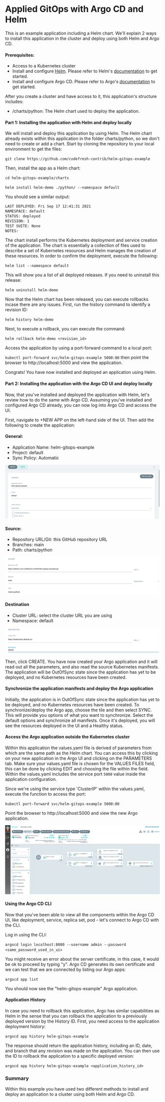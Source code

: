 # Applied GitOps with Argo CD and Helm

This is an example application including a Helm chart. We'll explain 2 ways to install this application in the cluster and deploy using both Helm and Argo CD.

#### Prerequisites:

- Access to a Kubernetes cluster
- Install and configure [Helm](https://helm.sh). Please refer to Helm's [documentation](https://helm.sh/docs) to get started.
- Install and configure Argo CD. Please refer to Argo's [documentation](https://argoproj.github.io/argo-cd/getting_started/) to get started.

After you create a cluster and have access to it, this application's structure includes:
- /charts/python: The Helm chart used to deploy the application.

#### Part 1: Installing the application with Helm and deploy locally

We will install and deploy this application by using Helm. The Helm chart already exists within this application in the folder charts/python, so we don't need to create or add a chart. Start by cloning the repository to your local environment to get the files:

`git clone https://github.com/codefresh-contrib/helm-gitops-example`

Then, install the app as a Helm chart:

`cd helm-gitops-example/charts`

`helm install helm-demo ./python/ --namespace default`

You should see a similar output:

```NAME: helm-demo
LAST DEPLOYED: Fri Sep 17 12:41:31 2021
NAMESPACE: default
STATUS: deployed
REVISION: 1
TEST SUITE: None
NOTES:
```

The chart install performs the Kubernetes deployment and service creation of the application. The chart is essentially a collection of files used to describe a set of Kubernetes resources and Helm manages the creation of these resources. In order to confirm the deployment, execute the following:

`helm list --namespace default`

This will show you a list of all deployed releases. If you need to uninstall this release:

`helm uninstall helm-demo`

Now that the Helm chart has been released, you can execute rollbacks incase there are any issues. First, run the history command to identify a revision ID:

`helm history helm-demo`

Next, to execute a rollback, you can execute the command:

`helm rollback helm-demo <revision_id>`

Access the application by using a port-forward command to a local port:

`kubectl port-forward svc/helm-gitops-example 5000:80` then point the browser to http://localhost:5000 and view the application.

Congrats! You have now installed and deployed an application using Helm.

#### Part 2: Installing the application with the Argo CD UI and deploy locally

Now, that you've installed and deployed the application with Helm, let's review how to do the same with Argo CD. Assuming you've installed and configured Argo CD already, you can now log into Argo CD and access the UI. 

First, navigate to +NEW APP on the left-hand side of the UI. Then add the following to create the application:

#### General:

- Application Name: helm-gitops-example
- Project: default
- Sync Policy: Automatic

![Argo App General Section](argo-general.jpg)

#### Source:

- Repository URL/Git: this GitHub repository URL
- Branches: main
- Path: charts/python

![Argo App Source Section](argo-source.jpg)

#### Destination

- Cluster URL: select the cluster URL you are using
- Namespace: default

![Argo App Destination Section](argo-destination.jpg)

Then, click CREATE. You have now created your Argo application and it will read out all the parameters, and also read the source Kubernetes manifests. The application will be OutOfSync state since the application has yet to be deployed, and no Kubernetes resources have been created.

#### Synchronize the application manifests and deploy the Argo application

Initially, the application is in OutOfSync state since the application has yet to be deployed, and no Kubernetes resources have been created. To synchronize/deploy the Argo app, choose the tile and then select SYNC. This will provide you options of what you want to synchronize.
Select the default options and synchronize all manifests. Once it's deployed, you will see the resources deployed in the UI and a Healthy status.

#### Access the Argo application outside the Kubernetes cluster

Within this application the values.yaml file is derived of parameters from which are the same path as the Helm chart. You can access this by clicking on your new application in the Argo UI and clicking on the PARAMETERS tab. Make sure your values.yaml file is chosen for the VALUES FILES field, this can be done by clicking EDIT and choosing the file within the field. Within the values.yaml includes the service port `5000` value inside the application configuration.

Since we're using the service type 'ClusterIP' within the values.yaml, execute the function to access the port:

`kubectl port-forward svc/helm-gitops-example 5000:80`

Point the browser to http://localhost:5000 and view the new Argo application.

![Argo Application](helm-gitops-argo-ui.jpg)

#### Using the Argo CD CLI

Now that you've been able to view all the components within the Argo CD UI, like deployment, service, replica set, pod - let's connect to Argo CD with the CLI.

Log in using the CLI:

`argocd login localhost:8080 --username admin --password <same_password_used_in_ui>`

You might receive an error about the server certificate, in this case, it would be ok to proceed by typing "y". Argo CD generates its own certificate and we can test that we are connected by listing our Argo apps:

`argocd app list`

You should now see the "helm-gitops-example" Argo application.

#### Application History

In case you need to rollback this application, Argo has similar capabilities as Helm in the sense that you can rollback the application to a previously deployed version by the History ID. First, you need access to the application deployment history:

`argocd app history helm-gitops-example`

The response should return the application history, including an ID, date, and branch that any revision was made on the application. You can then use the ID to rollback the application to a specific deployed version:

`argocd app history helm-gitops-example <application_history_id>`

### Summary

Within this example you have used two different methods to install and deploy an application to a cluster using both Helm and Argo CD.
